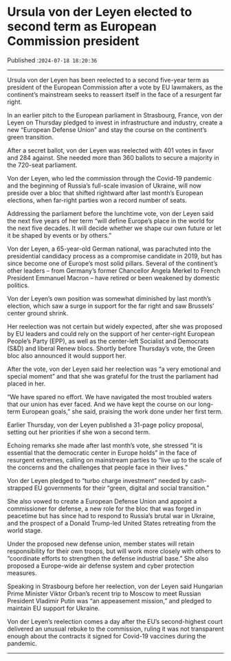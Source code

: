 # Ursula von der Leyen elected to second term as European Commission president

Published :`2024-07-18 18:20:36`

---

Ursula von der Leyen has been reelected to a second five-year term as president of the European Commission after a vote by EU lawmakers, as the continent’s mainstream seeks to reassert itself in the face of a resurgent far right.

In an earlier pitch to the European parliament in Strasbourg, France, von der Leyen on Thursday pledged to invest in infrastructure and industry, create a new “European Defense Union” and stay the course on the continent’s green transition.

After a secret ballot, von der Leyen was reelected with 401 votes in favor and 284 against. She needed more than 360 ballots to secure a majority in the 720-seat parliament.

Von der Leyen, who led the commission through the Covid-19 pandemic and the beginning of Russia’s full-scale invasion of Ukraine, will now preside over a bloc that shifted rightward after last month’s European elections, when far-right parties won a record number of seats.

Addressing the parliament before the lunchtime vote, von der Leyen said the next five years of her term “will define Europe’s place in the world for the next five decades. It will decide whether we shape our own future or let it be shaped by events or by others.”

Von der Leyen, a 65-year-old German national, was parachuted into the presidential candidacy process as a compromise candidate in 2019, but has since become one of Europe’s most solid pillars. Several of the continent’s other leaders – from Germany’s former Chancellor Angela Merkel to French President Emmanuel Macron – have retired or been weakened by domestic politics.

Von der Leyen’s own position was somewhat diminished by last month’s election, which saw a surge in support for the far right and saw Brussels’ center ground shrink.

Her reelection was not certain but widely expected, after she was proposed by EU leaders and could rely on the support of her center-right European People’s Party (EPP), as well as the center-left Socialist and Democrats (S&D) and liberal Renew blocs. Shortly before Thursday’s vote, the Green bloc also announced it would support her.

After the vote, von der Leyen said her reelection was “a very emotional and special moment” and that she was grateful for the trust the parliament had placed in her.

“We have spared no effort. We have navigated the most troubled waters that our union has ever faced. And we have kept the course on our long-term European goals,” she said, praising the work done under her first term.

Earlier Thursday, von der Leyen published a 31-page policy proposal, setting out her priorities if she won a second term.

Echoing remarks she made after last month’s vote, she stressed “it is essential that the democratic center in Europe holds” in the face of resurgent extremes, calling on mainstream parties to “live up to the scale of the concerns and the challenges that people face in their lives.”

Von der Leyen pledged to “turbo charge investment” needed by cash-strapped EU governments for their “green, digital and social transition.”

She also vowed to create a European Defense Union and appoint a commissioner for defense, a new role for the bloc that was forged in peacetime but has since had to respond to Russia’s brutal war in Ukraine, and the prospect of a Donald Trump-led United States retreating from the world stage.

Under the proposed new defense union, member states will retain responsibility for their own troops, but will work more closely with others to “coordinate efforts to strengthen the defense industrial base.” She also proposed a Europe-wide air defense system and cyber protection measures.

Speaking in Strasbourg before her reelection, von der Leyen said Hungarian Prime Minister Viktor Orban’s recent trip to Moscow to meet Russian President Vladimir Putin was “an appeasement mission,” and pledged to maintain EU support for Ukraine.

Von der Leyen’s reelection comes a day after the EU’s second-highest court delivered an unusual rebuke to the commission, ruling it was not transparent enough about the contracts it signed for Covid-19 vaccines during the pandemic.

---

